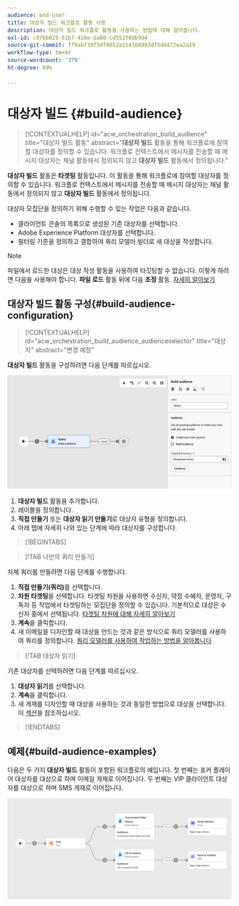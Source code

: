 ```yaml
---
audience: end-user
title: 대상자 빌드 워크플로 활동 사용
description: 대상자 빌드 워크플로 활동을 사용하는 방법에 대해 알아봅니다.
exl-id: c07bb025-51b7-428e-ba00-cd552f0db9d4
source-git-commit: ff9abf39f5df8052a114168993df5dd472ea2a19
workflow-type: tm+mt
source-wordcount: '379'
ht-degree: 69%

---
```


# 대상자 빌드 {#build-audience}

>[!CONTEXTUALHELP]
>id="acw_orchestration_build_audience"
>title="대상자 빌드 활동"
>abstract="**대상자 빌드** 활동을 통해 워크플로에 참여할 대상자를 정의할 수 있습니다. 워크플로 컨텍스트에서 메시지를 전송할 때 메시지 대상자는 채널 활동에서 정의되지 않고 **대상자 빌드** 활동에서 정의됩니다."

**대상자 빌드** 활동은 **타겟팅** 활동입니다. 이 활동을 통해 워크플로에 참여할 대상자를 정의할 수 있습니다. 워크플로 컨텍스트에서 메시지를 전송할 때 메시지 대상자는 채널 활동에서 정의되지 않고 **대상자 빌드** 활동에서 정의됩니다.

대상자 모집단을 정의하기 위해 수행할 수 있는 작업은 다음과 같습니다.

* 클라이언트 콘솔의 목록으로 생성된 기존 대상자를 선택합니다.
* Adobe Experience Platform 대상자를 선택합니다.
* 필터링 기준을 정의하고 결합하여 쿼리 모델러 빌더로 새 대상을 작성합니다.

>[!NOTE]
>
>파일에서 로드한 대상은 대상 작성 활동을 사용하여 타깃팅할 수 없습니다. 이렇게 하려면 다음을 사용해야 합니다. **파일 로드** 활동 뒤에 다음 **조정** 활동. [자세히 알아보기](../../audience/about-recipients.md)

<!--
The **Build audience** activity can be placed at the beginning of the workflow or after any other activity. Any activity can be placed after the **Build audience**.
-->

## 대상자 빌드 활동 구성{#build-audience-configuration}

>[!CONTEXTUALHELP]
>id="acw_orchestration_build_audience_audienceselector"
>title="대상자"
>abstract="변경 예정"

**대상자 빌드** 활동을 구성하려면 다음 단계를 따르십시오.

![](../assets/workflow-audience.png)

1. **대상자 빌드** 활동을 추가합니다.
1. 레이블을 정의합니다.
1. **직접 만들기** 또는 **대상자 읽기 만들기**&#x200B;로 대상자 유형을 정의합니다.
1. 아래 탭에 자세히 나와 있는 단계에 따라 대상자를 구성합니다.

>[!BEGINTABS]

>[!TAB 나만의 쿼리 만들기]

자체 쿼리를 만들려면 다음 단계를 수행합니다.

1. **직접 만들기(쿼리)**&#x200B;를 선택합니다.
1. **차원 타겟팅**&#x200B;을 선택합니다. 타겟팅 차원을 사용하면 수신자, 약정 수혜자, 운영자, 구독자 등 작업에서 타겟팅하는 모집단을 정의할 수 있습니다. 기본적으로 대상은 수신자 중에서 선택됩니다. [타겟팅 차원에 대해 자세히 알아보기](../../audience/about-recipients.md#targeting-dimensions)
1. **계속**&#x200B;을 클릭합니다.
1. 새 이메일을 디자인할 때 대상을 만드는 것과 같은 방식으로 쿼리 모델러를 사용하여 쿼리를 정의합니다. [쿼리 모델러를 사용하여 작업하는 방법을 알아봅니다](../../audience/../query/query-modeler-overview.md)

>[!TAB 대상자 읽기]

기존 대상자를 선택하려면 다음 단계를 따르십시오.

1. **대상자 읽기**&#x200B;를 선택합니다.
1. **계속**&#x200B;을 클릭합니다.
1. 새 게재를 디자인할 때 대상을 사용하는 것과 동일한 방법으로 대상을 선택합니다. 이 [섹션](../../audience/add-audience.md)을 참조하십시오.

>[!ENDTABS]

## 예제{#build-audience-examples}

다음은 두 가지 **대상자 빌드** 활동이 포함된 워크플로의 예입니다. 첫 번째는 포커 플레이어 대상자를 대상으로 하며 이메일 게재로 이어집니다. 두 번째는 VIP 클라이언트 대상자를 대상으로 하며 SMS 게재로 이어집니다.

![](../assets/workflow-audience-example.png)
